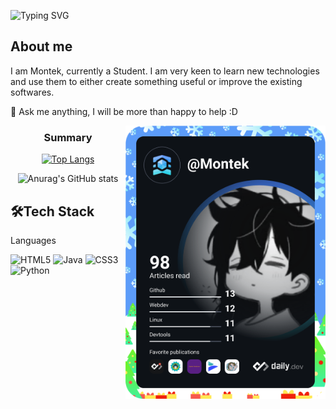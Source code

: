 
![Typing SVG](https://readme-typing-svg.herokuapp.com?font=roboto&color=%23F7C51D&size=18&vCenter=true&height=16&lines=Hi+there%2C+I'm+Montek.;Hi+there%2C+you+can+call+me+Monty!;Hi+there%2C+I'm+a+programmer.;Hi+there%2C+I'm+a+learner.;Hi+there%2C+I'm+a+musician.)

<h2>About me</h2>

I am Montek, currently a Student. I am very keen to learn new technologies and use them to either create something useful or improve the existing softwares.   

💬 Ask me anything, I will be more than happy to help :D



 <a href="https://app.daily.dev/Montek"><img src="https://github.com/Montekkundan/Montekkundan/blob/main/devcard.svg" img width="320" align="right" alt="Montek's Dev Card"/></a>



<h3 align="center">Summary</h3>
<span align="center">
 
[![Top Langs](https://github-readme-stats.vercel.app/api/top-langs/?username=Montekkundan&layout=compact&theme=merko)](https://github.com/anuraghazra/github-readme-stats)
 

 
![Anurag's GitHub stats](https://github-readme-stats.vercel.app/api?username=Montekkundan&show_icons=true&theme=merko)
 
</span>


<h2>🛠Tech Stack</h2>
Languages 

![HTML5](https://img.shields.io/badge/html5-%23E34F26.svg?style=for-the-badge&logo=html5&logoColor=white)
![Java](https://img.shields.io/badge/java-%23ED8B00.svg?style=for-the-badge&logo=java&logoColor=white)
![CSS3](https://img.shields.io/badge/css3-%231572B6.svg?style=for-the-badge&logo=css3&logoColor=white)
![Python](https://img.shields.io/badge/python-3670A0?style=for-the-badge&logo=python&logoColor=ffdd54)


<!--
**Montekkundan/Montekkundan** is a ✨ _special_ ✨ repository because its `README.md` (this file) appears on your GitHub profile.

Here are some ideas to get you started:

- 🔭 I’m currently working on ...
- 🌱 I’m currently learning ...
- 👯 I’m looking to collaborate on ...
- 🤔 I’m looking for help with ...
- 💬 Ask me about ...
- 📫 How to reach me: ...
- 😄 Pronouns: ...
- ⚡ Fun fact: ...
-->

